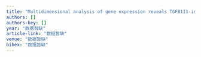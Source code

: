 ```yaml
---
title: "Multidimensional analysis of gene expression reveals TGFB1I1-induced EMT contributes to malignant progression of astrocytomas"
authors: []
authors-key: []
year: "数据暂缺"
article-link: "数据暂缺"
venue: "数据暂缺"
bibex: "数据暂缺"
---
```

